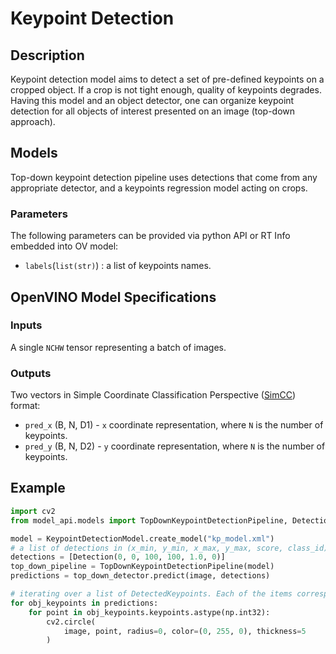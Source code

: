 # Keypoint Detection

## Description

Keypoint detection model aims to detect a set of pre-defined keypoints on a cropped object.
If a crop is not tight enough, quality of keypoints degrades. Having this model and an
object detector, one can organize keypoint detection for all objects of interest presented on an image (top-down approach).

## Models

Top-down keypoint detection pipeline uses detections that come from any appropriate detector,
and a keypoints regression model acting on crops.

### Parameters

The following parameters can be provided via python API or RT Info embedded into OV model:

- `labels`(`list(str)`) : a list of keypoints names.

## OpenVINO Model Specifications

### Inputs

A single `NCHW` tensor representing a batch of images.

### Outputs

Two vectors in Simple Coordinate Classification Perspective ([SimCC](https://arxiv.org/abs/2107.03332)) format:

- `pred_x` (B, N, D1) - `x` coordinate representation, where `N` is the number of keypoints.
- `pred_y` (B, N, D2) - `y` coordinate representation, where `N` is the number of keypoints.

## Example

```python
import cv2
from model_api.models import TopDownKeypointDetectionPipeline, Detection, KeypointDetectionModel

model = KeypointDetectionModel.create_model("kp_model.xml")
# a list of detections in (x_min, y_min, x_max, y_max, score, class_id) format
detections = [Detection(0, 0, 100, 100, 1.0, 0)]
top_down_pipeline = TopDownKeypointDetectionPipeline(model)
predictions = top_down_detector.predict(image, detections)

# iterating over a list of DetectedKeypoints. Each of the items corresponds to a detection
for obj_keypoints in predictions:
    for point in obj_keypoints.keypoints.astype(np.int32):
        cv2.circle(
            image, point, radius=0, color=(0, 255, 0), thickness=5
        )
```
